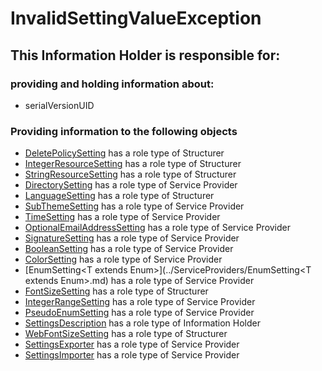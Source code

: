 # InvalidSettingValueException
## This Information Holder is responsible for:
### providing and holding information about: 
* serialVersionUID
### Providing information to the following objects 
* [DeletePolicySetting](../Structurers/DeletePolicySetting.md) has a role type of Structurer
* [IntegerResourceSetting](../Structurers/IntegerResourceSetting.md) has a role type of Structurer
* [StringResourceSetting](../Structurers/StringResourceSetting.md) has a role type of Structurer
* [DirectorySetting](../ServiceProviders/DirectorySetting.md) has a role type of Service Provider
* [LanguageSetting](../Structurers/LanguageSetting.md) has a role type of Structurer
* [SubThemeSetting](../ServiceProviders/SubThemeSetting.md) has a role type of Service Provider
* [TimeSetting](../ServiceProviders/TimeSetting.md) has a role type of Service Provider
* [OptionalEmailAddressSetting](../ServiceProviders/OptionalEmailAddressSetting.md) has a role type of Service Provider
* [SignatureSetting](../ServiceProviders/SignatureSetting.md) has a role type of Service Provider
* [BooleanSetting](../ServiceProviders/BooleanSetting.md) has a role type of Service Provider
* [ColorSetting](../ServiceProviders/ColorSetting.md) has a role type of Service Provider
* [EnumSetting<T extends Enum<T>>](../ServiceProviders/EnumSetting<T extends Enum<T>>.md) has a role type of Service Provider
* [FontSizeSetting](../Structurers/FontSizeSetting.md) has a role type of Structurer
* [IntegerRangeSetting](../ServiceProviders/IntegerRangeSetting.md) has a role type of Service Provider
* [PseudoEnumSetting<T>](../ServiceProviders/PseudoEnumSetting<T>.md) has a role type of Service Provider
* [SettingsDescription<T>](../InformationHolders/SettingsDescription<T>.md) has a role type of Information Holder
* [WebFontSizeSetting](../Structurers/WebFontSizeSetting.md) has a role type of Structurer
* [SettingsExporter](../ServiceProviders/SettingsExporter.md) has a role type of Service Provider
* [SettingsImporter](../ServiceProviders/SettingsImporter.md) has a role type of Service Provider
